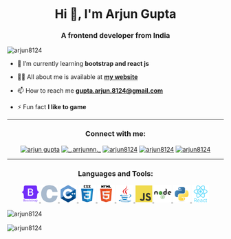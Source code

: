 <h1 align="center">Hi 👋, I'm Arjun Gupta</h1>
<h3 align="center">A frontend developer from India</h3>

<p align="left"> <img src="https://komarev.com/ghpvc/?username=arjun8124&label=Profile%20views&color=0e75b6&style=flat" alt="arjun8124" /> </p>

- 🌱 I’m currently learning **bootstrap and react js**

- 👨‍💻 All about me is available at <a href="https://portfolio-website-three-teal-70.vercel.app/"> **my website** </a>

- 📫 How to reach me **gupta.arjun.8124@gmail.com**

- ⚡ Fun fact **I like to game**
<hr>
<h3 align="center">Connect with me:</h3>
<p align="center">
<a href="https://linkedin.com/in/arjun8124" target="blank"><img align="center" src="https://raw.githubusercontent.com/rahuldkjain/github-profile-readme-generator/master/src/images/icons/Social/linked-in-alt.svg" alt="arjun gupta" height="30" width="40" /></a>
<a href="https://instagram.com/_.arrjunnn._" target="blank"><img align="center" src="https://raw.githubusercontent.com/rahuldkjain/github-profile-readme-generator/master/src/images/icons/Social/instagram.svg" alt="_.arrjunnn._" height="30" width="40" /></a>
<a href="https://www.codechef.com/users/arjun8124" target="blank"><img align="center" src="https://cdn.jsdelivr.net/npm/simple-icons@3.1.0/icons/codechef.svg" alt="arjun8124" height="30" width="40" /></a>
<a href="https://www.leetcode.com/arjun8124" target="blank"><img align="center" src="https://raw.githubusercontent.com/rahuldkjain/github-profile-readme-generator/master/src/images/icons/Social/leet-code.svg" alt="arjun8124" height="30" width="40" /></a>
<a href="https://auth.geeksforgeeks.org/user/arjun8124" target="blank"><img align="center" src="https://raw.githubusercontent.com/rahuldkjain/github-profile-readme-generator/master/src/images/icons/Social/geeks-for-geeks.svg" alt="arjun8124" height="30" width="40" /></a>
</p>
<hr>
<h3 align="center">Languages and Tools:</h3>
<p align="center"> <a href="https://getbootstrap.com" target="_blank" rel="noreferrer"> <img src="https://raw.githubusercontent.com/devicons/devicon/master/icons/bootstrap/bootstrap-plain-wordmark.svg" alt="bootstrap" width="40" height="40"/> </a> <a href="https://www.cprogramming.com/" target="_blank" rel="noreferrer"> <img src="https://raw.githubusercontent.com/devicons/devicon/master/icons/c/c-original.svg" alt="c" width="40" height="40"/> </a> <a href="https://www.w3schools.com/cpp/" target="_blank" rel="noreferrer"> <img src="https://raw.githubusercontent.com/devicons/devicon/master/icons/cplusplus/cplusplus-original.svg" alt="cplusplus" width="40" height="40"/> </a> <a href="https://www.w3schools.com/css/" target="_blank" rel="noreferrer"> <img src="https://raw.githubusercontent.com/devicons/devicon/master/icons/css3/css3-original-wordmark.svg" alt="css3" width="40" height="40"/> </a> <a href="https://www.w3.org/html/" target="_blank" rel="noreferrer"> <img src="https://raw.githubusercontent.com/devicons/devicon/master/icons/html5/html5-original-wordmark.svg" alt="html5" width="40" height="40"/> </a> <a href="https://www.java.com" target="_blank" rel="noreferrer"> <img src="https://raw.githubusercontent.com/devicons/devicon/master/icons/java/java-original.svg" alt="java" width="40" height="40"/> </a> <a href="https://developer.mozilla.org/en-US/docs/Web/JavaScript" target="_blank" rel="noreferrer"> <img src="https://raw.githubusercontent.com/devicons/devicon/master/icons/javascript/javascript-original.svg" alt="javascript" width="40" height="40"/> </a> <a href="https://nodejs.org" target="_blank" rel="noreferrer"> <img src="https://raw.githubusercontent.com/devicons/devicon/master/icons/nodejs/nodejs-original-wordmark.svg" alt="nodejs" width="40" height="40"/> </a> <a href="https://www.python.org" target="_blank" rel="noreferrer"> <img src="https://raw.githubusercontent.com/devicons/devicon/master/icons/python/python-original.svg" alt="python" width="40" height="40"/> </a> <a href="https://reactjs.org/" target="_blank" rel="noreferrer"> <img src="https://raw.githubusercontent.com/devicons/devicon/master/icons/react/react-original-wordmark.svg" alt="react" width="40" height="40"/> </a> </p>

<p><img align="center" src="https://github-readme-stats.vercel.app/api/top-langs?username=arjun8124&show_icons=true&locale=en&layout=compact" alt="arjun8124" /></p>

<p><img align="center" src="[https://github-readme-streak-stats.herokuapp.com/?user=arjun8124](https://github-readme-streak-stats.herokuapp.com/?user=arjun8124)" alt="arjun8124" /></p>
